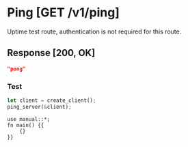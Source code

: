 # Ping [GET /v1/ping]

Uptime test route, authentication is not required for this route.

## Response [200, OK]

```json
"pong"
```

### Test

```rust
let client = create_client();
ping_server(&client);
```

```rust,skeptic-template
use manual::*;
fn main() {{
    {}
}}
```
